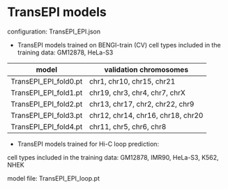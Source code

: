 # TransEPI models

configuration: TransEPI_EPI.json  

- TransEPI models trained on BENGI-train (CV)
cell types included in the training data: GM12878, HeLa-S3

| model | validation chromosomes |  
| --- | --- |  
| TransEPI_EPI_fold0.pt | chr1, chr10, chr15, chr21 |  
| TransEPI_EPI_fold1.pt | chr19, chr3, chr4, chr7, chrX |  
| TransEPI_EPI_fold2.pt | chr13, chr17, chr2, chr22, chr9 |  
| TransEPI_EPI_fold3.pt | chr12, chr14, chr16, chr18, chr20 |  
| TransEPI_EPI_fold4.pt | chr11, chr5, chr6, chr8 |  


- TransEPI models trained for Hi-C loop prediction: 

cell types included in the training data: GM12878, IMR90, HeLa-S3, K562, NHEK

model file: TransEPI_EPI_loop.pt

